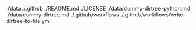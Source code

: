 ./data
./.github
	./README.md
	./LICENSE
	./data/dummy-dirtree-python.md
	./data/dummy-dirtree.md
./.github/workflows
	./.github/workflows/write-dirtree-to-file.yml
